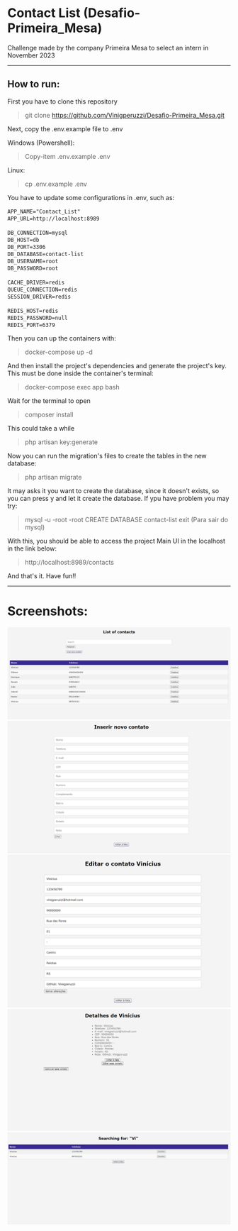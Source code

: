 # Contact List (Desafio-Primeira_Mesa)
Challenge made by the company Primeira Mesa to select an intern in November 2023

---

## How to run:

First you have to clone this repository

> git clone https://github.com/Vinigperuzzi/Desafio-Primeira_Mesa.git

Next, copy the .env.example file to .env 

Windows (Powershell):

> Copy-item .env.example .env

Linux:

> cp .env.example .env

You have to update some configurations in .env, such as:

```
APP_NAME="Contact_List"
APP_URL=http://localhost:8989

DB_CONNECTION=mysql
DB_HOST=db
DB_PORT=3306
DB_DATABASE=contact-list
DB_USERNAME=root
DB_PASSWORD=root

CACHE_DRIVER=redis
QUEUE_CONNECTION=redis
SESSION_DRIVER=redis

REDIS_HOST=redis
REDIS_PASSWORD=null
REDIS_PORT=6379
```

Then you can up the containers with:

> docker-compose up -d

And then install the project's dependencies and generate the project's key. This must be done inside the container's terminal:

> docker-compose exec app bash

Wait for the terminal to open

> composer install

This could take a while

> php artisan key:generate

Now you can run the migration's files to create the tables in the new database:

> php artisan migrate

It may asks it you want to create the database, since it doesn't exists, so you can press y and let it create the database.
If ypu have problem you may try:

> mysql -u -root -root
> CREATE DATABASE contact-list
> exit (Para sair do mysql)


With this, you should be able to access the project Main UI in the localhost in the link below:

> http://localhost:8989/contacts

And that's it. Have fun!!

---
# Screenshots:

![main Page](./Screenshots/main.png)
![Creation Page](./Screenshots/create.png)
![Edit Page](./Screenshots/edit.png)
![details Page](./Screenshots/detail.png)
![Searching Page](./Screenshots/search.png)

